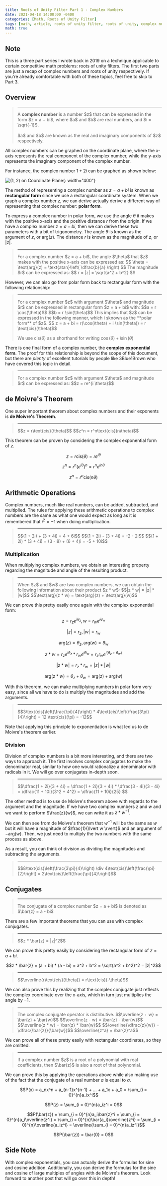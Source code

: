 ```yaml
---
title: Roots of Unity Filter Part 1 - Complex Numbers
date: 2021-04-18 14:00:00 -0400
categories: [Math, Roots of Unity Filter]
tags: [math, article, roots of unity filter, roots of unity, complex numbers]
math: true
---
```


## Note

This is a three part series I wrote back in 2019 on a technique applicable to certain competitive math problems: roots of unity filters. The first two parts are just a recap of complex numbers and roots of unity respectively. If you're already comfortable with both of these topics, feel free to skip to Part 3.

## Overview

<blockquote class="blockquote-definition">
<hr>
A <b>complex number</b> is a number $z$ that can be expressed in the form $z = a + bi$, where $a$ and $b$ are real numbers, and $i = \sqrt{-1}$.
<br><br>
$a$ and $b$ are known as the real and imaginary components of $z$ respectively.
</blockquote>

All complex numbers can be graphed on the coordinate plane, where the x-axis represents the real component of the complex number, while the y-axis represents the imaginary component of the complex number.

For instance, the complex number $1 + 2i$ can be graphed as shown below:

![(1, 2) on Coordinate Plane](/assets/img/roots-of-unity/complex-number.png){: width="400"}

The method of representing a complex number as $z = a + bi$ is known as **rectangular form** since we use a rectangular coordinate system. When we graph a complex number $z$, we can derive actually derive a different way of representing that complex number: **polar form**.

To express a complex number in polar form, we use the angle $\theta$ it makes with the positive x-axis and the positive distance $r$ from the origin.
If we have a complex number $z = a + bi$, then we can derive these two parameters with a bit of trigonometry. The angle $\theta$ is known as the argument of $z$, or $\text{arg}(z)$. The distance $r$ is known as the magnitude of $z$, or $\lvert z \rvert$.

<blockquote class="blockquote-theorem">
<hr>
For a complex number $z = a + bi$, the angle $\theta$ that $z$ makes with the positive x-axis can be expressed as:
$$ \theta = \text{arg}(z) = \text{atan}\left( \dfrac{b}{a} \right) $$
The magnitude $r$ can be expressed as:
$$ r = |z| = \sqrt{a^2 + b^2} $$
</blockquote>

However, we can also go from polar form back to rectangular form with the following relationship:

<blockquote class="blockquote-theorem">
<hr>
For a complex number $z$ with argument $\theta$ and magnitude $r$ can be expressed in rectangular form $z = a + bi$ with:
$$a = r \cos(\theta)$$
$$b = r \sin(\theta)$$
This implies that $z$ can be expressed in the following manner, which i sknown as the **polar form** of $z$.
$$ z = a + bi = r(\cos(\theta) + i \sin(\theta)) = r \text{cis}(\theta)$$

We use $\text{cis}(\theta)$ as a shorthand for writing $\cos(\theta) + i \sin(\theta)$
</blockquote>

There is one final form of a complex number, the **complex exponential form**. The proof for this relationship is beyond the scope of this document, but there are *plenty* of excellent tutorials by people like 3Blue1Brown who have covered this topic in detail.

<blockquote class="blockquote-theorem">
<hr>
For a complex number $z$ with argument $\theta$ and magnitude $r$ can be expressed as:
$$z = re^{i \theta}$$
</blockquote>

## de Moivre's Theorem

One super important theorem about complex numbers and their exponents is **de Moivre's Theorem**.

<blockquote class="blockquote-theorem">
<hr>
$$z = r\text{cis}(\theta)$$
$$z^n = r^n\text{cis}(n\theta)$$
</blockquote>

This theorem can be proven by considering the complex exponential form of $z$.

$$z = r\text{cis}(\theta)=re^{i\theta}$$

$$z^n = r^n(e^{i\theta})^n = r^ne^{in\theta}$$

$$z^n = r^n\text{cis}(n\theta)$$

## Arithmetic Operations

Complex numbers, much like real numbers, can be added, subtracted, and multiplied. The rules for applying these arithmetic operations to complex numbers are the same as what one would expect as long as it is remembered that $i^2 = -1$ when doing multiplication.

<blockquote class="blockquote-example">
<hr>
$$(1 + 2i) + (3 + 4i) = 4 + 6i$$
$$(1 + 2i) - (3 + 4i) = -2 - 2i$$
$$(1 + 2i) * (3 + 4i) = (3 - 8) + (6 + 4)i = -5 + 10i$$
</blockquote>

### Multiplication

When multiplying complex numbers, we obtain an interesting property regarding the magnitude and angle of the resulting product.

<blockquote class="blockquote-theorem">
<hr>
When $z$ and $w$ are two complex numbers, we can obtain the following information about their product $z * w$:
$$|z * w| = |z| * |w|$$
$$\text{arg}(z * w) = \text{arg}(z) + \text{arg}(w)$$
</blockquote>

We can prove this pretty easily once again with the complex exponential form:

$$z = r_ze^{i\theta_z}, w = r_we^{i\theta_w}$$

$$|z| = r_z, |w| = r_w$$

$$\text{arg}(z) = \theta_z, \text{arg}(w) = \theta_w$$

$$z * w = r_ze^{i\theta_z} * r_we^{i\theta_w} = r_zr_we^{i(\theta_z+\theta_w)}$$

$$|z * w| = r_z * r_w = |z| * |w|$$

$$\text{arg}(z * w) = \theta_z + \theta_w = \text{arg}(z) + \text{arg}(w)$$


With this theorem, we can make multiplying numbers in polar form very easy, since all we have to do is multiply the magnitudes and add the arguments.

<blockquote class="blockquote-example">
<hr>
$$3\text{cis}\left(\frac{\pi}{4}\right) * 4\text{cis}\left(\frac{3\pi}{4}\right) = 12 \text{cis}(\pi) = -12$$
</blockquote>

Note that applying this principle to exponentiation is what led us to de Moivre's theorem earlier.

### Division

Division of complex numbers is a bit more interesting, and there are two ways to approach it. The first involves complex conjugates to make the denominator real, similar to how one would rationalize a denominator with radicals in it. We will go over conjugates in-depth soon.

<blockquote class="blockquote-example">
<hr>
$$\dfrac{1 + 2i}{3 + 4i} = \dfrac{1 + 2i}{3 + 4i} * \dfrac{3 - 4i}{3 - 4i} = \dfrac{11 + 10i}{3^2 + 4^2} = \dfrac{11 + 10i}{25} $$
</blockquote>

The other method is to use de Moivre's theorem above with regards to the argument and the magnitude. If we have two complex numbers $z$ and $w$ and we want to perform $\frac{z}{w}$, we can write it as $z * w^{-1}$.

We can then see from de Moivre's theorem that $w^{-1}$ will be the same as $w$ but it will have a magnitude of $\frac{1}{\lvert w \rvert}$ and an argument of $-\text{arg}(w)$. Then, we just need to multiply the two numbers with the same process as above.

As a result, you can think of division as dividing the magnitudes and subtracting the arguments.

<blockquote class="blockquote-example">
<hr>
$$8\text{cis}\left(\frac{3\pi}{4}\right) \div 4\text{cis}\left(\frac{\pi}{2}\right) = 2\text{cis}\left(\frac{\pi}{4}\right)$$
</blockquote>

## Conjugates

<blockquote class="blockquote-definition">
<hr>
The conjugate of a complex number $z = a + bi$ is denoted as $\bar{z} = a - bi$
</blockquote>

There are a few important theorems that you can use with complex conjugates.

<blockquote class="blockquote-theorem">
<hr>
$$z * \bar{z} = |z|^2$$
</blockquote>

We can prove this pretty easily by considering the rectangular form of $z = a + bi$.

$$z * \bar{z} = (a + bi) * (a - bi) = a^2 + b^2 = \sqrt{a^2 + b^2}^2 = |z|^2$$

<blockquote class="blockquote-theorem">
<hr>
$$\overline{r\text{cis}(\theta)} = r\text{cis}(-\theta)$$
</blockquote>

We can also prove this by realizing that the complex conjugate just reflects the complex coordinate over the x-axis, which in turn just multiplies the angle by $-1$.

<blockquote class="blockquote-theorem">
<hr>
The complex conjugate operator is distributive.
$$\overline{z + w} = \bar{z} + \bar{w}$$
$$\overline{z - w} = \bar{z} - \bar{w}$$
$$\overline{z * w} = \bar{z} * \bar{w}$$
$$\overline{\dfrac{z}{w}} = \dfrac{\bar{z}}{\bar{w}}$$
$$\overline{z^a} = \bar{z}^a$$
</blockquote>

We can prove all of these pretty easily with rectangular coordinates, so they are omitted.

<blockquote class="blockquote-theorem">
<hr>
If a complex number $z$ is a root of a polynomial with real coefficients, then $\bar{z}$ is also a root of that polynomial.
</blockquote>

We can prove this by applying the operations above while also making use of the fact that the conjugate of a real number $a$ is equal to $a$.

$$P(x) = a_nx^n + a_{n-1}x^{n-1} + ... + a_1x + a_0 = \sum_{i = 0}^{n}a_ix^i$$

$$P(z) = \sum_{i = 0}^{n}a_iz^i = 0$$

$$P(\bar{z}) = \sum_{i = 0}^{n}a_i\bar{z}^i = \sum_{i = 0}^{n}a_i\overline{z^i} = \sum_{i = 0}^{n}\bar{a_i}\overline{z^i} = \sum_{i = 0}^{n}\overline{a_iz^i} = \overline{\sum_{i = 0}^{n}a_iz^i}$$

$$P(\bar{z}) = \bar{0} = 0$$

## Side Note

With complex exponentials, you can actually derive the formulas for sine and cosine addition. Additionally, you can derive the formulas for the sine and cosine of large multiples of angles with de Moivre's theorem. Look forward to another post that will go over this in depth!
